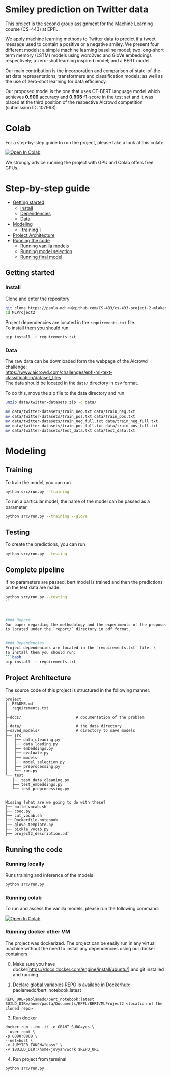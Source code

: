 # Smiley prediction on Twitter data

This project is the second group assignment for the Machine Learning course (CS-443) at EPFL. 

We apply machine learning methods to Twitter data to predict if a tweet message used to contain a positive or a negative smiley. 
We present four different models: a simple machine learning baseline model; two long-short term memory (LSTM) models using word2vec and GloVe embeddings respectively; a zero-shot learning inspired model; and a BERT model. 

Our main contribution is the incorporation and comparison of state-of-the-art data representations; transformers and classification models; as well as the use of zero-shot learning for data efficiency. 

Our proposed model is the one that uses CT-BERT language model which achieves **0.906** accuracy and **0.905** f1-score in the test set and it was placed at the third position of the respective AIcrowd competition (submission ID: 107963).

# Colab
For a step-by-step guide to run the project, please take a look at this colab:

<p align="left"><a href="https://colab.research.google.com/drive/1cxs7OSn9n3HlGPBSR77QkY5H0WHjV6Vx?usp=sharing" target="_parent"><img src="https://colab.research.google.com/assets/colab-badge.svg" alt="Open In Colab"/></a></p>

We strongly advice running the project with GPU and Colab offers free GPUs. 

# Step-by-step guide

* [Getting started](#getting-started)
    * [Install](#install)
    * [Dependencies](#dependencies)
    * [Data](#report)
* [Modeling](#training-the-model)
    * [training ]
* [Project Architecture](#project-architecture)
* [Running the code](#running-the-code)
    * [Running vanilla models](#running-vanilla-models)
    * [Running model selection](#running-model-selection)
    * [Running final model](#running-final-model)


## Getting started

### Install
Clone and enter the repository
```bash
git clone https://paola-md:<>@github.com/CS-433/cs-433-project-2-mlakes MLProject2
cd MLProject2
```

Project dependencies are located in the `requirements.txt` file. \
To install them you should run:
```bash
pip install -r requirements.txt
```

### Data
The raw data can be downloaded form the webpage of the AIcrowd challenge: \
https://www.aicrowd.com/challenges/epfl-ml-text-classification/dataset_files. \
The data should be located in the `data/` directory in csv format.

To do this, move the zip file to the data directory and run
```bash
unzip data/twitter-datasets.zip -d data/

mv data/twitter-datasets/train_neg.txt data/train_neg.txt 
mv data/twitter-datasets/train_pos.txt data/train_pos.txt 
mv data/twitter-datasets/train_neg_full.txt data/train_neg_full.txt 
mv data/twitter-datasets/train_pos_full.txt data/train_pos_full.txt 
mv data/twitter-datasets/test_data.txt data/test_data.txt
```
# Modeling

## Training
To train the model, you can run
```bash
python src/run.py --training
```

To run a particular model, the name of the model can be passed as a parameter
```bash
python src/run.py --training --glove
```

## Testing
To create the predictions, you can run
```bash
python src/run.py --testing
```
## Complete pipeline
If no parameters are passed, bert model is trained and then the predictions on the test data are made. 
```bash
python src/run.py --testing
``



#### Report
Our paper regarding the methodology and the experiments of the proposed model 
is located under the `report/` directory in pdf format. 


#### Dependencies
Project dependencies are located in the `requirements.txt` file. \
To install them you should run:
```bash
pip install -r requirements.txt
```


## Project Architecture
The source code of this project is structured in the following manner. 

```
project
│  README.md
│  requirements.txt
│
├─docs/                        # documentation of the problem
│
├─data/                        # the data directory
├─saved_models/                # directory to save models
├── src
│   ├── data_cleaning.py
│   ├── data_loading.py
│   ├── embeddings.py
│   ├── evaluate.py
│   ├── models
│   ├── model_selection.py
│   ├── preprocessing.py
│   └── run.py
└── test
   ├── test_data_cleaning.py
   ├── test_embeddings.py
   └── test_preprocessing.py


Missing (what are we going to do with these?
├── build_vocab.sh
├── cooc.py
├── cut_vocab.sh
├── Dockerfile-notebook
├── glove_template.py
├── pickle_vocab.py
├── project2_description.pdf

```

## Running the code

### Running locally
Runs training and inference of the models 
```bash
python src/run.py
```

### Running colab
To run and assess the vanilla models, please run the following command:
<p align="left"><a href="https://colab.research.google.com/github/geofot96/MLProject2/blob/master/notebooks/MLProject2_GAP.ipynb" target="_parent"><img src="https://colab.research.google.com/assets/colab-badge.svg" alt="Open In Colab"/></a></p>

### Running docker other VM
The project was dockerized. The project can be easily run in any virtual machine without the need to install any dependencies using our docker containers. 

0. Make sure you have docker[https://docs.docker.com/engine/install/ubuntu/] and git installed and running.  

1. Declare global variables
REPO is availabe in Dockerhub: paolamedo/bert_notebook:latest
```
REPO_URL=paolamedo/bert_notebook:latest
BUILD_DIR=/home/paola/Documents/EPFL/BERT/MLProject2 <location of the cloned repo>
```

3. Run docker
```
docker run --rm -it -e GRANT_SUDO=yes \
--user root \
-p 8888:8888 \
--net=host \
-e JUPYTER_TOKEN="easy" \
-v $BUILD_DIR:/home/jovyan/work $REPO_URL
```

4. Run project from terminal 
```bash
python src/run.py
```
